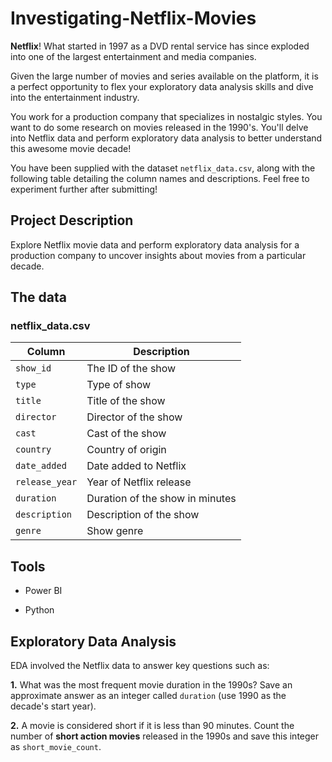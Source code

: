 # Investigating-Netflix-Movies

**Netflix**! What started in 1997 as a DVD rental service has since exploded into one of the largest entertainment and media companies.

Given the large number of movies and series available on the platform, it is a perfect opportunity to flex your exploratory data analysis skills and dive into the entertainment industry.

You work for a production company that specializes in nostalgic styles. You want to do some research on movies released in the 1990's. You'll delve into Netflix data and perform exploratory data analysis to better understand this awesome movie decade!

You have been supplied with the dataset `netflix_data.csv`, along with the following table detailing the column names and descriptions. Feel free to experiment further after submitting!

## Project Description

Explore Netflix movie data and perform exploratory data analysis for a production company to uncover insights about movies from a particular decade.

## The data
### **netflix_data.csv**
| Column | Description |
|--------|-------------|
| `show_id` | The ID of the show |
| `type` | Type of show |
| `title` | Title of the show |
| `director` | Director of the show |
| `cast` | Cast of the show |
| `country` | Country of origin |
| `date_added` | Date added to Netflix |
| `release_year` | Year of Netflix release |
| `duration` | Duration of the show in minutes |
| `description` | Description of the show |
| `genre` | Show genre |

## Tools

- Power BI

- Python

## Exploratory Data Analysis

EDA involved the Netflix data to answer key questions such as:

**1.** What was the most frequent movie duration in the 1990s? Save an approximate answer as an integer called `duration` (use 1990 as the decade's start year).

**2.** A movie is considered short if it is less than 90 minutes. Count the number of **short action movies** released in the 1990s and save this integer as `short_movie_count`.
